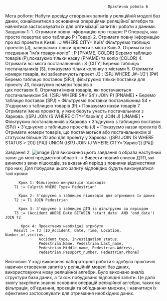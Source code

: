                                                   Практична робота 6
                                                  
Мета роботи: Набути досвіду створення запитів у реляційній моделі баз даних, ознайомитися з основними операціями 
реляційної алгебри та навчитися застосовувати їх для оптимізації запитів і роботи з даними.
Завдання 1:
        1.	Отримати повну інформацію про товари: P
        Операція, яка просто повертає всю таблицю P (Товар)
        2.	Отримати повну інформацію про всі проекти в Києві :
        J WHERE CITY='Київ'
        Фільтруємо таблицю проектів (J), залишаємо тільки проекти з міста Київ
        3. Отримати всі поєднання "ім'я товару-колір" : P [PNAME, COLOR]
        Беремо таблицю товарів (P),показуємо тільки назву (PNAME) та колір (COLOR)
        4. Отримати всі міста постачальників : S [CITY]
        Беремо таблицю постачальників (S), показуємо тільки колонку з містами
        5. Отримати номери товарів, які забезпечують проект J3 : 
        (SPJ WHERE J#='J3') [P#]
        Беремо таблицю поставок (SPJ), фільтруємо тільки поставки для проекту J3, показуємо номери товарів з  
        цих поставок
        6. Отримати імена товарів, які постачаються постачальником S4. 
        ((SPJ WHERE S#='S4') JOIN P) [PNAME]
        •	Беремо таблицю поставок (SPJ)
        •	Фільтруємо поставки постачальника S4
        •	З'єднуємо з таблицею товарів (P)
        •	Показуємо назви товарів
        7. Отримати імена проектів, у яких беруть участь постачальники з Харкова. 
        ((SPJ JOIN (S WHERE CITY='Харків')) JOIN J) [JNAME]
        •	Фільтруємо постачальників з Харкова
        •	З'єднуємо з таблицею поставок (SPJ)
        •	З'єднуємо з таблицею проектів (J)
        •	Показуємо назви проектів
        8. Отримати номери товарів, що постачаються або постачальником зі статусом більше 20 або для проекту у 
        Харкова.
        ((SPJ JOIN (S WHERE STATUS > 20)) [P#]) UNION ((SPJ JOIN (J WHERE CITY='Харків')) [P#])

Завдання 2. 
![image](https://github.com/user-attachments/assets/d9941c27-5401-40ac-b8d2-d2a3eaaedbb7)
        Для виконання цього завдання я обрала наступний запит до моєї предметної області :
         •	Вивести повний список ДТП, які виникли з вини пішоходів, за вказаний
        період з повними відомостями про них;
        Для побудови цього запиту відповідно будуть виконуватися такі кроки:
        
          Крок 1: Фільтруємо винуватців-пішоходів 
        T1 := Culprit WHERE Type='Pedestrian'
        
          Крок 2: З'єднуємо з таблицею пішоходів для отримання їх даних 
        T2 := T1 JOIN Pedestrian
        
          Крок 3: З'єднуємо з таблицею ДТП та фільтруємо за періодом 
        T3 := (Accident WHERE Date BETWEEN 'start_date' AND 'end_date') JOIN T2
        
           Крок 4: Проектуємо необхідні атрибути 
        Result := T3 [ID_Accident, Date, Time, Location, Number_of_victims, 
                   Accident_type, Investigation_status, 
                   Pedestrian.Name, Pedestrian.Last_name, 
                   Pedestrian.Middle_name, Pedestrian.Address, 
                   Pedestrian.Passport_number, Pedestrian.Phone]


Висновки: 
У ході виконання лабораторної роботи я здобула практичні навички створення запитів у реляційній моделі баз даних, використовуючи мову реляційної алгебри. Було виконано аналіз структури бази даних, а також побудовано відповідні запити. Це дало змогу закріпити знання основних операцій реляційної алгебри, таких як фільтрація, об'єднання, проєкція та об'єднання множин, і навчитися їх ефективно застосовувати для отримання необхідних даних. 
